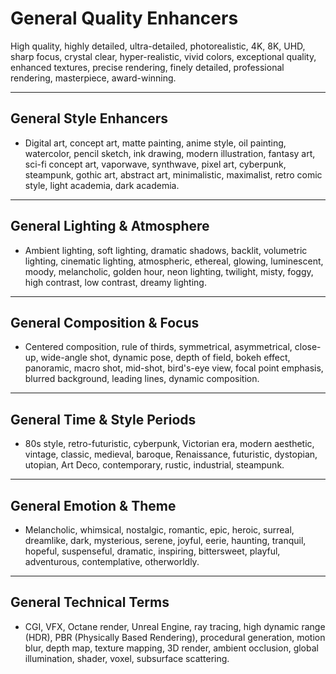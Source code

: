 # General Quality Enhancers

High quality, highly detailed, ultra-detailed, photorealistic, 4K, 8K, UHD, sharp focus, crystal clear, hyper-realistic, vivid colors, exceptional quality, enhanced textures, precise rendering, finely detailed, professional rendering, masterpiece, award-winning.

---

## General Style Enhancers

- Digital art, concept art, matte painting, anime style, oil painting, watercolor, pencil sketch, ink drawing, modern illustration, fantasy art, sci-fi concept art, vaporwave, synthwave, pixel art, cyberpunk, steampunk, gothic art, abstract art, minimalistic, maximalist, retro comic style, light academia, dark academia.

---

## General Lighting & Atmosphere

- Ambient lighting, soft lighting, dramatic shadows, backlit, volumetric lighting, cinematic lighting, atmospheric, ethereal, glowing, luminescent, moody, melancholic, golden hour, neon lighting, twilight, misty, foggy, high contrast, low contrast, dreamy lighting.

---

## General Composition & Focus

- Centered composition, rule of thirds, symmetrical, asymmetrical, close-up, wide-angle shot, dynamic pose, depth of field, bokeh effect, panoramic, macro shot, mid-shot, bird's-eye view, focal point emphasis, blurred background, leading lines, dynamic composition.

---

## General Time & Style Periods

- 80s style, retro-futuristic, cyberpunk, Victorian era, modern aesthetic, vintage, classic, medieval, baroque, Renaissance, futuristic, dystopian, utopian, Art Deco, contemporary, rustic, industrial, steampunk.

---

## General Emotion & Theme

- Melancholic, whimsical, nostalgic, romantic, epic, heroic, surreal, dreamlike, dark, mysterious, serene, joyful, eerie, haunting, tranquil, hopeful, suspenseful, dramatic, inspiring, bittersweet, playful, adventurous, contemplative, otherworldly.

---

## General Technical Terms

- CGI, VFX, Octane render, Unreal Engine, ray tracing, high dynamic range (HDR), PBR (Physically Based Rendering), procedural generation, motion blur, depth map, texture mapping, 3D render, ambient occlusion, global illumination, shader, voxel, subsurface scattering.
